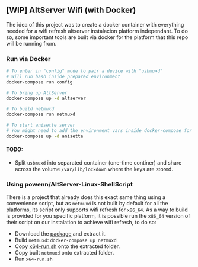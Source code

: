 ## [WIP] AltServer Wifi (with Docker)
The idea of this project was to create a docker container with everything needed for a wifi refresh altserver instalacion platform independant. To do so, some important tools are built via docker for the platform that this repo will be running from.

### Run via Docker
```bash
# To enter in "config" mode to pair a device with "usbmuxd"
# Will run bash inside prepared environment
docker-compose run config

# To bring up AltServer
docker-compose up -d altserver

# To build netmuxd
docker-compose run netmuxd

# To start anisette server
# You might need to add the environment vars inside docker-compose for altserver
docker-compose up -d anisette
```
#### TODO:
- Split `usbmuxd` into separated container (one-time continer) and share across the volume `/var/lib/lockdown` where the keys are stored.

### Using powenn/AltServer-Linux-ShellScript
There is a project that already does this exact same thing using a convenience script, but as `netmuxd` is not built by default for all the platforms, its script only supports wifi refresh for `x86_64`. As a way to build is provided for you specific platform, it is possible run the `x86_64` version of their script on our instalation to achieve wifi refresh, to do so:
- Download the [package](https://github.com/powenn/AltServer-Linux-ShellScript/releases) and extract it.
- Build `netmuxd`: `docker-compose up netmuxd`
- Copy [x64-run.sh](https://raw.githubusercontent.com/powenn/AltServer-Linux-ShellScript/main/x64-run.sh) onto the extracted folder.
- Copy built `netmuxd` onto extracted folder.
- Run `x64-run.sh`
